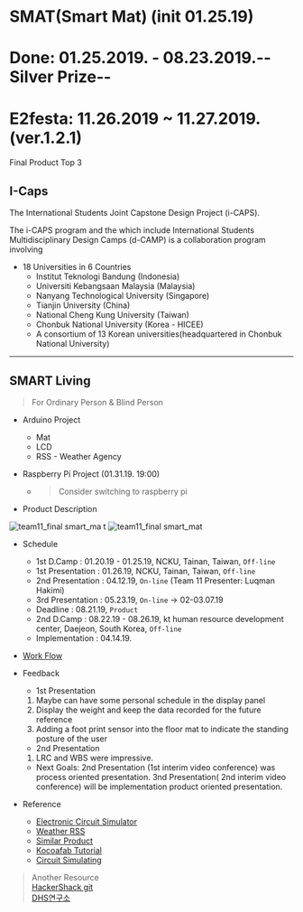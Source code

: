 # SMAT(Smart Mat) (init 01.25.19)
# Done: 01.25.2019. - 08.23.2019.--Silver Prize--
# E2festa: 11.26.2019 ~ 11.27.2019. (ver.1.2.1)

Final Product Top 3
## I-Caps
The International Students Joint Capstone Design Project (i-CAPS).


The i-CAPS program and the  which include International Students Multidisciplinary Design Camps (d-CAMP) is a collaboration program involving 
* 18 Universities in 6 Countries
  * Institut Teknologi Bandung (Indonesia)
  * Universiti Kebangsaan Malaysia (Malaysia)
  * Nanyang Technological University (Singapore)
  * Tianjin University (China)
  * National Cheng Kung University (Taiwan)
  * Chonbuk National University (Korea - HICEE)
  * A consortium of 13 Korean universities(headquartered in Chonbuk National University)

----

## SMART Living

> For Ordinary Person & Blind Person

* Arduino Project
  * Mat
  * LCD
  * RSS - Weather Agency
  
* Raspberry Pi Project (01.31.19. 19:00)
  * > Consider switching to raspberry pi


* Product Description

![team11_final smart_ma t](https://user-images.githubusercontent.com/43804152/51780706-95bd8480-214b-11e9-9085-e46eba5f6cbb.jpg)
![team11_final smart_mat](https://user-images.githubusercontent.com/43804152/51780705-9524ee00-214b-11e9-97ee-683dabbf3e86.jpg)

* Schedule
  * 1st D.Camp : 01.20.19 - 01.25.19, NCKU, Tainan, Taiwan, `Off-line`
  * 1st Presentation : 01.26.19, NCKU, Tainan, Taiwan, `Off-line`
  * 2nd Presentation : 04.12.19, `On-line` (Team 11 Presenter: Luqman Hakimi)
  * 3rd Presentation : 05.23.19, `On-line` -> 02-03.07.19
  * Deadline : 08.21.19, `Product`
  * 2nd D.Camp : 08.22.19 - 08.26.19, kt human resource development center, Daejeon, South Korea, `Off-line`
  * Implementation : 04.14.19.

* [Work Flow](https://github.com/jeongyoonlee2015/icaps-icaps-d.camp/blob/master/Plan/00.Work_Flow.md)  
    
* Feedback
  * 1st Presentation
   1.	Maybe can have some personal schedule in the display panel
   2.	Display the weight and keep the data recorded for the future reference
   3.	Adding a foot print sensor into the floor mat to indicate the standing posture of the user
   
   
  * 2nd Presentation
   1. LRC and WBS were impressive.
  
  
  * Next Goals: 2nd Presentation (1st interim video conference) was process oriented presentation.
   3nd Presentation( 2nd interim video conference) will be implementation product oriented presentation.


* Reference
  * [Electronic Circuit Simulator](https://www.multisim.com/)
  * [Weather RSS](http://www.weather.go.kr/weather/lifenindustry/sevice_rss.jsp)
  * [Similar Product](https://www.geeky-gadgets.com/smartmat-the-connected-door-mat-25-03-2014/)
  * [Kocoafab Tutorial](https://kocoafab.cc/tutorial/view/595)
  * [Circuit Simulating](https://www.tinkercad.com/things/6VZ8ewfz5qE-start-simulating/editel?collectionid=OIYJ88OJ3OPN3EA&lessonid=EHD2303J3YPUS5Z&magic=fea420dba067cf0cd52378305ce02fb0d680515b&projectid=OIYJ88OJ3OPN3EA&t=1548925471689927833&tenant=circuits#/lesson-viewer)
  
  
> Another Resource <br> [HackerShack git](https://github.com/HackerShackOfficial/Smart-Mirror) <br> [DHS연구소](https://dhslab.modoo.at/)
